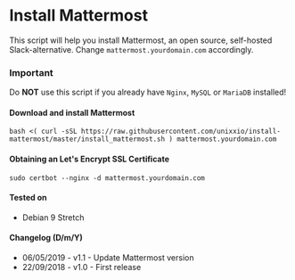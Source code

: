 # Install Mattermost

This script will help you install Mattermost, an open source, self-hosted Slack-alternative. Change `mattermost.yourdomain.com` accordingly.

### Important

Do **NOT** use this script if you already have `Nginx`, `MySQL` or `MariaDB` installed!

#### Download and install Mattermost

```
bash <( curl -sSL https://raw.githubusercontent.com/unixxio/install-mattermost/master/install_mattermost.sh ) mattermost.yourdomain.com
```

#### Obtaining an Let's Encrypt SSL Certificate

```
sudo certbot --nginx -d mattermost.yourdomain.com
```

#### Tested on

* Debian 9 Stretch

#### Changelog (D/m/Y)

* 06/05/2019 - v1.1 - Update Mattermost version
* 22/09/2018 - v1.0 - First release
